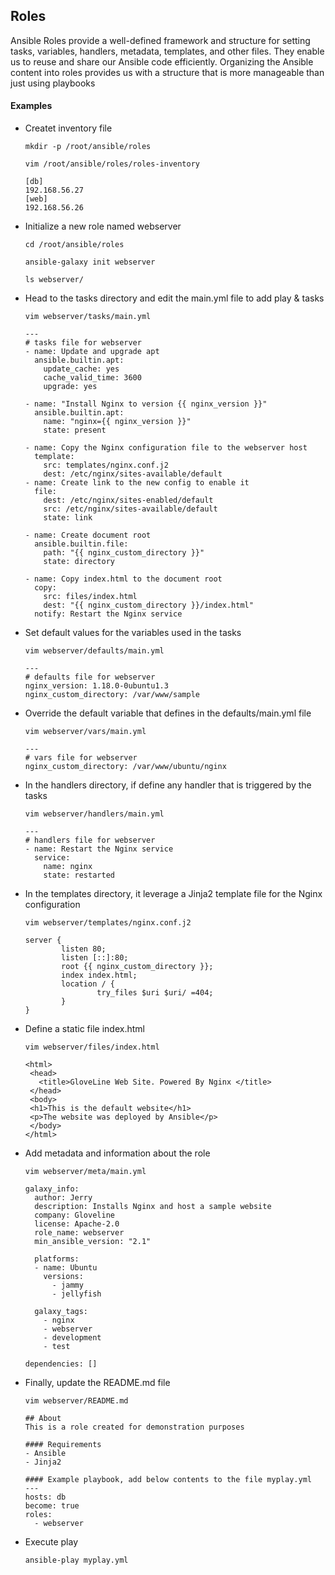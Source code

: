 ## Roles
Ansible Roles provide a well-defined framework and structure for setting tasks, variables, handlers, metadata, templates, and other files. They enable us to reuse and share our Ansible code efficiently. Organizing the Ansible content into roles provides us with a structure that is more manageable than just using playbooks

#### Examples
- Createt inventory file
  ```
  mkdir -p /root/ansible/roles
  ```
  ```
  vim /root/ansible/roles/roles-inventory
  ```
  ```
  [db]
  192.168.56.27
  [web]
  192.168.56.26
  ```
- Initialize a new role named webserver
  ```
  cd /root/ansible/roles
  ```
  ```
  ansible-galaxy init webserver
  ```
  ```
  ls webserver/
  ```
- Head to the tasks directory and edit the main.yml file to add play & tasks
  ```
  vim webserver/tasks/main.yml
  ```
  ```
  ---
  # tasks file for webserver
  - name: Update and upgrade apt
    ansible.builtin.apt:
      update_cache: yes
      cache_valid_time: 3600
      upgrade: yes
 
  - name: "Install Nginx to version {{ nginx_version }}"
    ansible.builtin.apt:
      name: "nginx={{ nginx_version }}"
      state: present
 
  - name: Copy the Nginx configuration file to the webserver host
    template:
      src: templates/nginx.conf.j2
      dest: /etc/nginx/sites-available/default
  - name: Create link to the new config to enable it
    file:
      dest: /etc/nginx/sites-enabled/default
      src: /etc/nginx/sites-available/default
      state: link
 
  - name: Create document root
    ansible.builtin.file:
      path: "{{ nginx_custom_directory }}"
      state: directory
 
  - name: Copy index.html to the document root
    copy:
      src: files/index.html
      dest: "{{ nginx_custom_directory }}/index.html"
    notify: Restart the Nginx service
  ```
- Set default values for the variables used in the tasks
  ```
  vim webserver/defaults/main.yml
  ```
  ```
  ---
  # defaults file for webserver
  nginx_version: 1.18.0-0ubuntu1.3
  nginx_custom_directory: /var/www/sample
  ```
- Override the default variable that defines in the defaults/main.yml file
  ```
  vim webserver/vars/main.yml
  ```
  ```
  ---
  # vars file for webserver
  nginx_custom_directory: /var/www/ubuntu/nginx
  ```
- In the handlers directory, if define any handler that is triggered by the tasks
  ```
  vim webserver/handlers/main.yml
  ```
  ```
  ---
  # handlers file for webserver
  - name: Restart the Nginx service
    service:
      name: nginx
      state: restarted
  ```
- In the templates directory, it leverage a Jinja2 template file for the Nginx configuration
  ```
  vim webserver/templates/nginx.conf.j2
  ```
  ```
  server {
          listen 80;
          listen [::]:80;
          root {{ nginx_custom_directory }};
          index index.html;
          location / {
                  try_files $uri $uri/ =404;
          }
  }
  ```
- Define a static file index.html
  ```
  vim webserver/files/index.html
  ```
  ```
  <html>
   <head>
     <title>GloveLine Web Site. Powered By Nginx </title>
   </head>
   <body>
   <h1>This is the default website</h1>
   <p>The website was deployed by Ansible</p>
   </body>
  </html>
  ```
- Add metadata and information about the role
  ```
  vim webserver/meta/main.yml
  ```
  ```
  galaxy_info:
    author: Jerry
    description: Installs Nginx and host a sample website
    company: Gloveline
    license: Apache-2.0
    role_name: webserver
    min_ansible_version: "2.1"

    platforms:
    - name: Ubuntu
      versions:
        - jammy
        - jellyfish
 
    galaxy_tags:
      - nginx
      - webserver
      - development
      - test
 
  dependencies: []
  ```
- Finally, update the README.md file
  ```
  vim webserver/README.md
  ```
  ```
  ## About
  This is a role created for demonstration purposes

  #### Requirements
  - Ansible
  - Jinja2

  #### Example playbook, add below contents to the file myplay.yml
  ---
  hosts: db
  become: true
  roles:
    - webserver
  ```
- Execute play
  ```
  ansible-play myplay.yml
  ```
